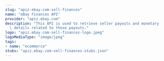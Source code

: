 ```yaml
---
slug: "apiz-ebay-com-sell-finances"
name: "eBay Finances API"
provider: "apiz.ebay.com"
description: "This API is used to retrieve seller payouts and monetary transaction\
  \ details related to those payouts."
logo: "apiz.ebay.com-sell-finances-logo.jpeg"
logoMediaType: "image/jpeg"
tags:
- name: "ecommerce"
stubs: "apiz.ebay.com-sell-finances-stubs.json"
---
```

